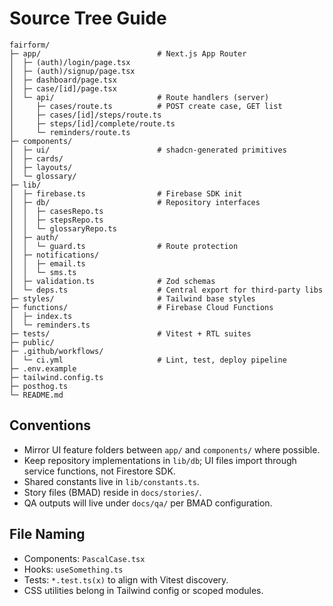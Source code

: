 # Source Tree Guide

```
fairform/
├─ app/                          # Next.js App Router
│  ├─ (auth)/login/page.tsx
│  ├─ (auth)/signup/page.tsx
│  ├─ dashboard/page.tsx
│  ├─ case/[id]/page.tsx
│  └─ api/                       # Route handlers (server)
│     ├─ cases/route.ts          # POST create case, GET list
│     ├─ cases/[id]/steps/route.ts
│     ├─ steps/[id]/complete/route.ts
│     └─ reminders/route.ts
├─ components/
│  ├─ ui/                        # shadcn-generated primitives
│  ├─ cards/
│  ├─ layouts/
│  └─ glossary/
├─ lib/
│  ├─ firebase.ts                # Firebase SDK init
│  ├─ db/                        # Repository interfaces
│  │  ├─ casesRepo.ts
│  │  ├─ stepsRepo.ts
│  │  └─ glossaryRepo.ts
│  ├─ auth/
│  │  └─ guard.ts                # Route protection
│  ├─ notifications/
│  │  ├─ email.ts
│  │  └─ sms.ts
│  ├─ validation.ts              # Zod schemas
│  └─ deps.ts                    # Central export for third-party libs
├─ styles/                       # Tailwind base styles
├─ functions/                    # Firebase Cloud Functions
│  ├─ index.ts
│  └─ reminders.ts
├─ tests/                        # Vitest + RTL suites
├─ public/
├─ .github/workflows/
│  └─ ci.yml                     # Lint, test, deploy pipeline
├─ .env.example
├─ tailwind.config.ts
├─ posthog.ts
└─ README.md
```

## Conventions

- Mirror UI feature folders between `app/` and `components/` where possible.
- Keep repository implementations in `lib/db`; UI files import through service functions, not Firestore SDK.
- Shared constants live in `lib/constants.ts`.
- Story files (BMAD) reside in `docs/stories/`.
- QA outputs will live under `docs/qa/` per BMAD configuration.

## File Naming

- Components: `PascalCase.tsx`
- Hooks: `useSomething.ts`
- Tests: `*.test.ts(x)` to align with Vitest discovery.
- CSS utilities belong in Tailwind config or scoped modules.
